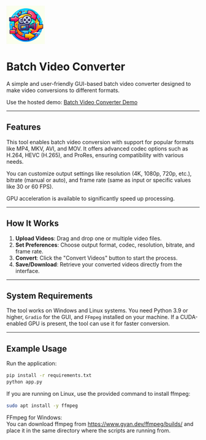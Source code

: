 <img src="icon.png" width="100" alt="alt text">

# Batch Video Converter

A simple and user-friendly GUI-based batch video converter designed to make video conversions to different formats.

Use the hosted demo:
[Batch Video Converter Demo](https://huggingface.co/spaces/reab5555/Batch-Video-Converter)

---

## Features

This tool enables batch video conversion with support for popular formats like MP4, MKV, AVI, and MOV. It offers advanced codec options such as H.264, HEVC (H.265), and ProRes, ensuring compatibility with various needs.  

You can customize output settings like resolution (4K, 1080p, 720p, etc.), bitrate (manual or auto), and frame rate (same as input or specific values like 30 or 60 FPS). 

GPU acceleration is available to significantly speed up processing.

---

## How It Works

1. **Upload Videos**: Drag and drop one or multiple video files.
2. **Set Preferences**: Choose output format, codec, resolution, bitrate, and frame rate.
4. **Convert**: Click the "Convert Videos" button to start the process.
5. **Save/Download**: Retrieve your converted videos directly from the interface.

---

## System Requirements

The tool works on Windows and Linux systems. You need Python 3.9 or higher, `Gradio` for the GUI, and `FFmpeg` installed on your machine. If a CUDA-enabled GPU is present, the tool can use it for faster conversion.

---

## Example Usage

Run the application:
```bash
pip install -r requirements.txt
python app.py
```

If you are running on Linux, use the provided command to install ffmpeg:
```bash
sudo apt install -y ffmpeg
```

FFmpeg for Windows:   
You can download ffmpeg from https://www.gyan.dev/ffmpeg/builds/ and place it in the same directory where the scripts are running from.

